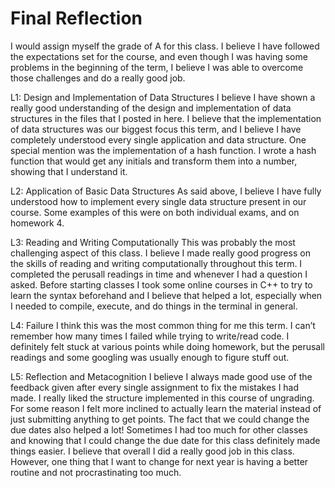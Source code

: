 # Final Reflection
I would assign myself the grade of A for this class. I believe I have followed the expectations set for the course, and even though I was having some problems in the beginning of the term, I believe I was able to overcome those challenges and do a really good job.

L1: Design and Implementation of Data Structures
I believe I have shown a really good understanding of the design and implementation of data structures in the files that I posted in here. I believe that the implementation of data structures was our biggest focus this term, and I believe I have completely understood every single application and data structure. One special mention was the implementation of a hash function. I wrote a hash function that would get any initials and transform them into a number, showing that I understand it.

L2: Application of Basic Data Structures
As said above, I believe I have fully understood how to implement every single data structure present in our course. Some examples of this were on both individual exams, and on homework 4. 

L3: Reading and Writing Computationally
This was probably the most challenging aspect of this class. I believe I made really good progress on the skills of reading and writing computationally throughout this term. I completed the perusall readings in time and whenever I had a question I asked. Before starting classes I took some online courses in C++ to try to learn the syntax beforehand and I believe that helped a lot, especially when I needed to compile, execute, and do things in the terminal in general.

L4: Failure
I think this was the most common thing for me this term. I can’t remember how many times I failed while trying to write/read code. I definitely felt stuck at various points while doing homework, but the perusall readings and some googling was usually enough to figure stuff out.

L5: Reflection and Metacognition
I believe I always made good use of the feedback given after every single assignment to fix the mistakes I had made. I really liked the structure implemented in this course of ungrading. For some reason I felt more inclined to actually learn the material instead of just submitting anything to get points. The fact that we could change the due dates also helped a lot! Sometimes I had too much for other classes and knowing that I could change the due date for this class definitely made things easier. I believe that overall I did a really good job in this class. However, one thing that I want to change for next year is having a better routine and not procrastinating too much.
